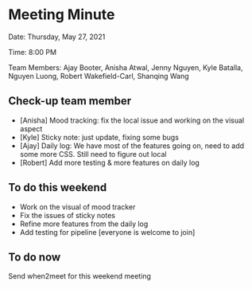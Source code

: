 # Meeting Minute
Date: Thursday, May 27, 2021

Time: 8:00 PM

Team Members: Ajay Booter, Anisha Atwal, Jenny Nguyen, Kyle Batalla, Nguyen Luong, Robert Wakefield-Carl, Shanqing Wang

## Check-up team member

- [Anisha] Mood tracking: fix the local issue and working on the visual aspect
- [Kyle] Sticky note: just update, fixing some bugs
- [Ajay] Daily log: We have most of the features going on, need to add some more CSS. Still need to figure out local 
- [Robert] Add more testing & more features on daily log
  
## To do this weekend
- Work on the visual of mood tracker
- Fix the issues of sticky notes
- Refine more features from the daily log
- Add testing for pipeline [everyone is welcome to join]

## To do now
Send when2meet for this weekend meeting